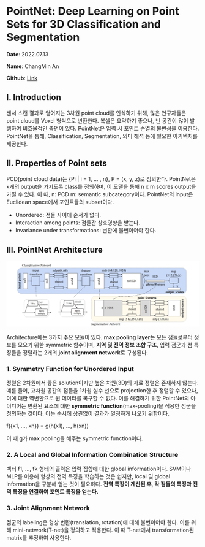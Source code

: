 # PointNet: Deep Learning on Point Sets for 3D Classification and Segmentation

**Date**: 							2022.07.13

**Name**:  						ChangMin An

**Github**: 						[Link](https://github.com/ckdals915/LiDAR)



## I. Introduction

센서 스캔 결과로 얻어지는 3차원 point cloud를 인식하기 위해, 많은 연구자들은 point cloud를 Voxel 형식으로 변환한다. 복셀은 요약하기 좋으나, 빈 공간이 많이 발생하여 비효율적인 측면이 있다. PointNet은 입력 시 포인트 순열의 불변성을 이용한다. PointNet을 통해, Classification, Segmentation, 의미 해석 등에 필요한 아키텍처를 제공한다.



## II. Properties of Point sets

PCD(point cloud data)는 {Pi | i = 1, ... , n}, P = (x, y, z)로 정의한다. PointNet은 k개의 output을 가지도록 class를 정의하며, 이 모델을 통해 n x m scores output을 가질 수 있다. 이 때, n: PCD m: semantic subcategory이다. PointNet의 input은 Euclidean space에서 포인트들의 subset이다.

* Unordered: 점들 사이에 순서가 없다.
* Interaction among points: 점들간 상호영향을 받는다.
* Invariance under transformations: 변환에 불변이어야 한다.



## III. PointNet Architecture

<img src="https://github.com/ckdals915/LiDAR/blob/main/docs/pictures/PointNet_Architecture.jpg?raw=true?raw=true?raw=true?raw=true" style="zoom:80%;" />

Architecture에는 3가지 주요 모듈이 있다. **max pooling layer**는 모든 점들로부터 정보를 모으기 위한 symmetric 함수이며, **지역 및 전역 정보 조합 구조**, 입력 점군과 점 특징들을 정렬하는 2개의 **joint alignment network**로 구성된다. 



### 1. Symmetry Function for Unordered Input

정렬은 2차원에서 좋은 solution이지만 높은 차원(3D)의 자료 정렬은 존재하지 않는다. 예를 들어, 고차원 공간의 점들을 1차원 실수 선으로 projection한 후 정렬할 수 있으나, 이에 대한 역변환으로 원 데이터를 복구할 수 없다. 이를 해결하기 위한 PointNet의 아이디어는 변환된 요소에 대한 **symmetric function**(max-pooling)을 적용한 점군을 정의하는 것이다. 이는 순서에 상관없이 결과가 일정하게 나오기 위함이다. 

f({x1, ..., xn}) = g(h(x1), ..., h(xn))

이 때 g가 max pooling을 해주는 symmetric function이다.



### 2. A Local and Global Information Combination Structure

벡터 f1, ..., fk 형태의 출력은 입력 집합에 대한 global information이다. SVM이나 MLP를 이용해 형상의 전역 특징을 학습하는 것은 쉽지만, local 및 global information을 구분해 얻는 것이 필요하다. **전역 특징이 계산된 후, 각 점들의 특징과 전역 특징을 연결하여 포인트 특징을 얻는다.** 



### 3. Joint Alignment Network

점군의 labeling은 형상 변환(translation, rotation)에 대해 불변이어야 한다. 이를 위해 mini-network(T-net)을 정의하고 적용한다. 이 때 T-net에서 transformation된 matrix를 추정하여 사용한다. 

